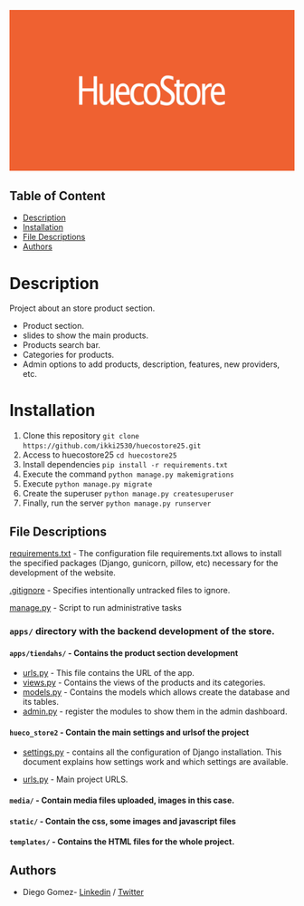 ![image](./static/img/Logo.jpg)

## Table of Content
* [Description](#description)
* [Installation](#installation)
* [File Descriptions](#file-descriptions)
* [Authors](#authors)


# Description
Project about an store product section.
- Product section.
- slides to show the main products.
- Products search bar.
- Categories for products.
- Admin options to add products, description, features, new providers, etc.

# Installation

1. Clone this repository `git clone https://github.com/ikki2530/huecostore25.git`
2. Access to huecostore25 `cd huecostore25`
3. Install dependencies `pip install -r requirements.txt`
4. Execute the command `python manage.py makemigrations`
5. Execute `python manage.py migrate`
6. Create the superuser `python manage.py createsuperuser`
7. Finally, run the server `python manage.py runserver`

## File Descriptions
[requirements.txt](requirements.txt) - The configuration file requirements.txt allows to install the specified packages (Django, gunicorn, pillow, etc) necessary for the development of the website.

[.gitignore](.gitignore) - Specifies intentionally untracked files to ignore.

[manage.py](manage.py) - Script to run administrative tasks

### `apps/` directory with the backend development of the store.

#### `apps/tiendahs/` - Contains the product section development
- [urls.py](apps/tiendahs/urls.py) - This file contains the URL of the app.
- [views.py](apps/tiendahs/views.py) - Contains the views of the products and its categories.
- [models.py](apps/tiendahs/models.py) - Contains the models which allows create the database and its tables.
- [admin.py](apps/tiendahs/admin.py) - register the modules to show them in the admin dashboard.

#### `hueco_store2` - Contain the main settings and urlsof the project

- [settings.py](hueco_store2/settings.py) - contains all the configuration of Django installation. This document explains how settings work and which settings are available.

- [urls.py](hueco_store2/urls.py) - Main project URLS.

#### `media/` - Contain media files uploaded, images in this case.

#### `static/` - Contain the css, some images and javascript files

#### `templates/` - Contains the HTML files for the whole project.


## Authors
* Diego Gomez- [Linkedin](https://www.linkedin.com/in/diegogomez8/) / [Twitter](https://twitter.com/dagomez2530)